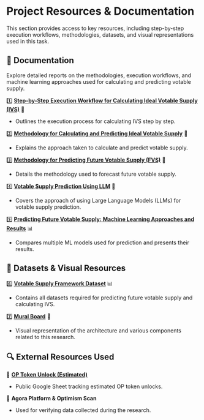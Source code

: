# **Project Resources & Documentation**

This section provides access to key resources, including step-by-step execution workflows, methodologies, datasets, and visual representations used in this task.

## 📖 **Documentation**  
Explore detailed reports on the methodologies, execution workflows, and machine learning approaches used for calculating and predicting votable supply.

1️⃣ **[Step-by-Step Execution Workflow for Calculating Ideal Votable Supply (IVS)](Documentation/Execution_Steps_to_Calculate_Ideal_Votable_Supply(IVS).pdf)** 📄  
   - Outlines the execution process for calculating IVS step by step.  

2️⃣ **[Methodology for Calculating and Predicting Ideal Votable Supply](Documentation/Methodology_for_Calculating_and_Predicting_Ideal_Votable_Supply.pdf)** 📄  
   - Explains the approach taken to calculate and predict votable supply.  

3️⃣ **[Methodology for Predicting Future Votable Supply (FVS)](Documentation/Methodology_for_Predicting_Future_Votable_Supply(FVS).pdf)** 📄  
   - Details the methodology used to forecast future votable supply.  

4️⃣ **[Votable Supply Prediction Using LLM](Documentation/Votable_Supply_Prediction_Using_LLM.pdf)** 🤖  
   - Covers the approach of using Large Language Models (LLMs) for votable supply prediction.  

5️⃣ **[Predicting Future Votable Supply: Machine Learning Approaches and Results](Documentation/Predicting_Future_Votable_Supply_in_Optimism_Machine_Learning_Approaches_and_Results.pdf)** 📊  
   - Compares multiple ML models used for prediction and presents their results.  

## 📂 **Datasets & Visual Resources**  

6️⃣ **[Votable Supply Framework Dataset](link-to-google-sheet)** 📊  
   - Contains all datasets required for predicting future votable supply and calculating IVS.  

7️⃣ **[Mural Board](link-to-mural-board)** 🎨  
   - Visual representation of the architecture and various components related to this research.  

## 🔍 **External Resources Used**  

📌 **[OP Token Unlock (Estimated)](https://docs.google.com/spreadsheets/d/1qVMhLmmch3s6XSbiBe8hgD4ntMkPIOhc1WrhsYsQc7M/edit?gid=470961921#gid=470961921)**  
   - Public Google Sheet tracking estimated OP token unlocks.  

📌 **Agora Platform & Optimism Scan**  
   - Used for verifying data collected during the research.  
